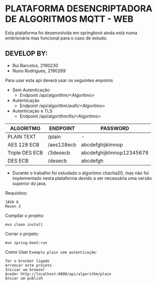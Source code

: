 # PLATAFORMA DESENCRIPTADORA DE ALGORITMOS MQTT - WEB

Esta plataforma foi desenvolvida em springboot ainda está numa embrionária mas funcional para o caso de estudo.

## DEVELOP BY:
 * Rui Barcelos, 2190230
 * Nuno Rodrigues, 2190269
 
 Para usar esta api deverá usar os seguintes enpoints
 * Sem Autenticação
    * Endpoint /api/algorithm/\<Algoritmo>
 * Autenticação
    * Endpoint /api/algorithm/auth/\<Algoritmo>
 * Autenticação e TLS
    * Endpoint /api/algorithm/tls/\<Algoritmo>
 
|ALGORITMO       |ENDPOINT  |PASSWORD                |
|----------------|----------|------------------------|
| PLAIN TEXT     |/plain    |-                       |
| AES 128 ECB    |/aes128ecb|abcdefghijklmnop        |
| Triple DES ECB |/3desecb  |abcdefghijklmnop12345678|
| DES ECB        |/desecb   |abcdefgh                |

* Durante o trabalho foi estudado o algoritmo chacha20, mas não foi implementado nesta plataforma devido a ser 
necessária uma versão superior do java.

Requisitos:
```
JAVA 8
Maven 3
```

Compilar o projeto:
```
mvn clean install
```

Correr o projeto:
```
mvn spring-boot:run
```

Como Usar `Exemplo plain sem autenticação`:
```
Ter o brocker ligado
Arrancar este projeto
Iniciar um browser
Aceder http://localhost:8080/api/algorithm/plain
Enviar um publish
```
